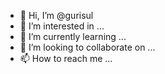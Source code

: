 - 👋 Hi, I’m @gurisul
- 👀 I’m interested in ...
- 🌱 I’m currently learning ...
- 💞️ I’m looking to collaborate on ...
- 📫 How to reach me ...

<!---
gurisul/gurisul is a ✨ special ✨ repository because its `README.md` (this file) appears on your GitHub profile.
You can click the Preview link to take aí a look at your changes.
--->
